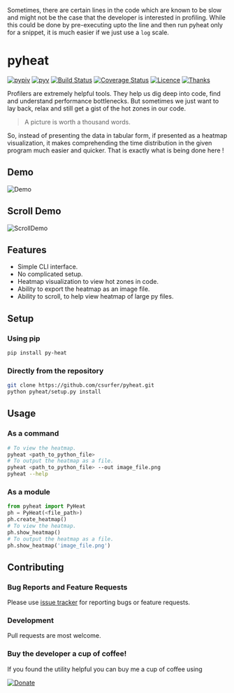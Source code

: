 Sometimes, there are certain lines in the code which are known to be slow and might not be the case that the developer is interested in profiling. While this could be done by pre-executing upto the line and then run pyheat only for a snippet, it is much easier if we just use a `log` scale. 

# pyheat

[![pypiv](https://img.shields.io/pypi/v/py-heat.svg)](https://pypi.python.org/pypi/py-heat)
[![pyv](https://img.shields.io/pypi/pyversions/py-heat.svg)](https://pypi.python.org/pypi/py-heat)
[![Build Status](https://travis-ci.org/csurfer/pyheat.svg?branch=master)](https://travis-ci.org/csurfer/pyheat)
[![Coverage Status](https://coveralls.io/repos/github/csurfer/pyheat/badge.svg?branch=master)](https://coveralls.io/github/csurfer/pyheat?branch=master)
[![Licence](https://img.shields.io/badge/license-MIT-blue.svg)](https://raw.githubusercontent.com/csurfer/pyheat/master/LICENSE)
[![Thanks](https://img.shields.io/badge/Say%20Thanks-!-1EAEDB.svg)](https://saythanks.io/to/csurfer)

Profilers are extremely helpful tools. They help us dig deep into code, find and understand performance bottlenecks. But sometimes we just want to lay back, relax and still get a gist of the hot zones in our code.

> A picture is worth a thousand words.

So, instead of presenting the data in tabular form, if presented as a heatmap visualization, it makes comprehending the time distribution in the given program much easier and quicker. That is exactly what is being done here !

## Demo

![Demo](http://i.imgur.com/qOeXUPR.png)

## Scroll Demo

![ScrollDemo](https://i.imgur.com/5IdH8AG.gif)

## Features

- Simple CLI interface.
- No complicated setup.
- Heatmap visualization to view hot zones in code.
- Ability to export the heatmap as an image file.
- Ability to scroll, to help view heatmap of large py files.

## Setup

### Using pip

```bash
pip install py-heat
```

### Directly from the repository

```bash
git clone https://github.com/csurfer/pyheat.git
python pyheat/setup.py install
```

## Usage

### As a command

```bash
# To view the heatmap.
pyheat <path_to_python_file>
# To output the heatmap as a file.
pyheat <path_to_python_file> --out image_file.png
pyheat --help
```

### As a module

```python
from pyheat import PyHeat
ph = PyHeat(<file_path>)
ph.create_heatmap()
# To view the heatmap.
ph.show_heatmap()
# To output the heatmap as a file.
ph.show_heatmap('image_file.png')
```

## Contributing

### Bug Reports and Feature Requests

Please use [issue tracker](https://github.com/csurfer/pyheat/issues) for reporting bugs or feature requests.

### Development

Pull requests are most welcome.

### Buy the developer a cup of coffee!

If you found the utility helpful you can buy me a cup of coffee using

[![Donate](https://www.paypalobjects.com/webstatic/en_US/i/btn/png/silver-pill-paypal-44px.png)](https://www.paypal.com/cgi-bin/webscr?cmd=_donations&business=3BSBW7D45C4YN&lc=US&currency_code=USD&bn=PP%2dDonationsBF%3abtn_donate_SM%2egif%3aNonHosted)

